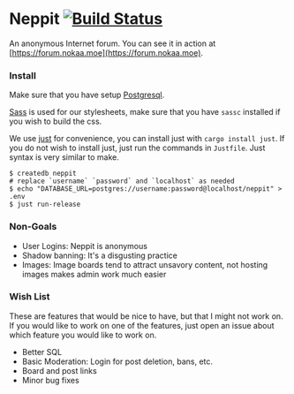 # Neppit [![Build Status](https://travis-ci.org/nokaa/neppit.svg?branch=master)](https://travis-ci.org/nokaa/neppit)

An anonymous Internet forum. You can see it in action at
[https://forum.nokaa.moe](https://forum.nokaa.moe).

### Install
Make sure that you have setup [Postgresql](https://wiki.archlinux.org/index.php/PostgreSQL).

[Sass](https://github.com/sass/sassc) is used for our stylesheets, make sure
that you have `sassc` installed if you wish to build the css.

We use [just](https://github.com/casey/just) for convenience, you can install
just with `cargo install just`. If you do not wish to install just, just run
the commands in `Justfile`. Just syntax is very similar to make.

```
$ createdb neppit
# replace `username` `password` and `localhost` as needed
$ echo "DATABASE_URL=postgres://username:password@localhost/neppit" > .env
$ just run-release
```

### Non-Goals
  - User Logins: Neppit is anonymous
  - Shadow banning: It's a disgusting practice
  - Images: Image boards tend to attract unsavory content, not hosting images makes admin work much easier

### Wish List
These are features that would be nice to have, but that I might not work on.
If you would like to work on one of the features, just open an issue about
which feature you would like to work on.

  - Better SQL
  - Basic Moderation: Login for post deletion, bans, etc.
  - Board and post links
  - Minor bug fixes

